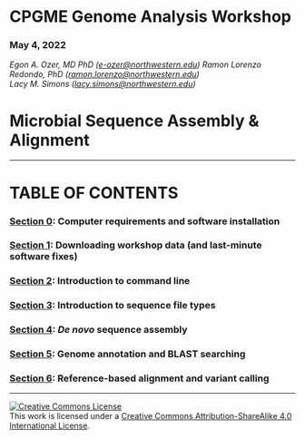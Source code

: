 # CPGME Genome Analysis Workshop

### May 4, 2022

*Egon A. Ozer, MD PhD (<e-ozer@northwestern.edu>)* 
*Ramon Lorenzo Redondo, PhD (<ramon.lorenzo@northwestern.edu>)*  
*Lacy M. Simons (<lacy.simons@northwestern.edu>)* 

# Microbial Sequence Assembly & Alignment
---

# TABLE OF CONTENTS

### [Section 0](setup.md): Computer requirements and software installation

### [Section 1](1_data_download.md): Downloading workshop data (and last-minute software fixes)

### [Section 2](2_command_line.md): Introduction to command line

### [Section 3](3_file_types.md): Introduction to sequence file types 

### [Section 4](4_assembly.md): _De novo_ sequence assembly

### [Section 5](5_annotation.md): Genome annotation and BLAST searching

### [Section 6](6_alignment.md): Reference-based alignment and variant calling

---
<a rel="license" href="http://creativecommons.org/licenses/by-sa/4.0/"><img alt="Creative Commons License" style="border-width:0" src="https://i.creativecommons.org/l/by-sa/4.0/88x31.png" /></a><br />This work is licensed under a <a rel="license" href="http://creativecommons.org/licenses/by-sa/4.0/">Creative Commons Attribution-ShareAlike 4.0 International License</a>.